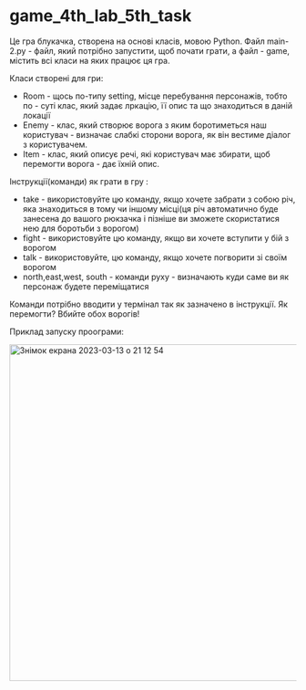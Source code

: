 # game_4th_lab_5th_task
Це гра блукачка, створена на основі класів, мовою Python. 
Файл main-2.py - файл, який потрібно запустити, щоб почати грати, а файл - game, містить всі класи на яких працює ця гра.

Класи створені для гри:
 -  Room - щось по-типу setting, місце перебування персонажів, тобто по - суті клас, який задає лркацію, її опис та що знаходиться в даній локації
 - Enemy -  клас, який створює ворога з яким боротиметься наш користувач - визначає слабкі сторони ворога, як він вестиме діалог з користувачем.
 - Item - клас, який описує речі, які користувач має збирати, щоб перемогти ворога - дає їхній опис.

Інструкції(команди) як грати в гру :
 -  take - використовуйте цю команду, якщо хочете забрати з собою річ, яка знаходиться в тому чи іншому місці(ця річ автоматично буде занесена до вашого рюкзачка і пізніше ви зможете скористатися нею для боротьби з ворогом)
 -  fight - використовуйте цю команду, якщо ви хочете вступити у бій з ворогом
 -  talk  - використовуйте, цю команду, якщо хочете погворити зі своїм ворогом
 - north,east,west, south  - команди руху - визначають куди саме ви як персонаж будете переміщатися

Команди потрібно вводити у термінал так як зазначено в інструкції. Як перемогти? Вбийте обох ворогів!

Приклад запуску проограми: 

<img width="590" alt="Знімок екрана 2023-03-13 о 21 12 54" src="https://user-images.githubusercontent.com/116552632/224963261-9493c148-c8e9-4a49-83c3-5652d945284b.png">

